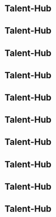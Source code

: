 # Talent-Hub
# Talent-Hub

# Talent-Hub

# Talent-Hub

# Talent-Hub
# Talent-Hub
# Talent-Hub
# Talent-Hub
# Talent-Hub
# Talent-Hub

